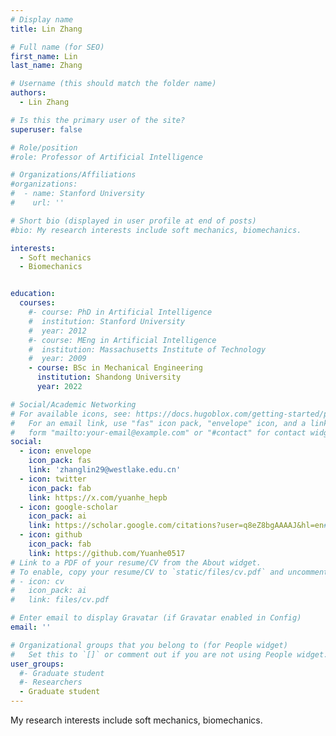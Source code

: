 ```yaml
---
# Display name
title: Lin Zhang

# Full name (for SEO)
first_name: Lin
last_name: Zhang

# Username (this should match the folder name)
authors:
  - Lin Zhang

# Is this the primary user of the site?
superuser: false

# Role/position
#role: Professor of Artificial Intelligence

# Organizations/Affiliations
#organizations:
#  - name: Stanford University
#    url: ''

# Short bio (displayed in user profile at end of posts)
#bio: My research interests include soft mechanics, biomechanics.

interests:
  - Soft mechanics
  - Biomechanics


education:
  courses:
    #- course: PhD in Artificial Intelligence
    #  institution: Stanford University
    #  year: 2012
    #- course: MEng in Artificial Intelligence
    #  institution: Massachusetts Institute of Technology
    #  year: 2009
    - course: BSc in Mechanical Engineering
      institution: Shandong University
      year: 2022

# Social/Academic Networking
# For available icons, see: https://docs.hugoblox.com/getting-started/page-builder/#icons
#   For an email link, use "fas" icon pack, "envelope" icon, and a link in the
#   form "mailto:your-email@example.com" or "#contact" for contact widget.
social:
  - icon: envelope
    icon_pack: fas
    link: 'zhanglin29@westlake.edu.cn'
  - icon: twitter
    icon_pack: fab
    link: https://x.com/yuanhe_hepb
  - icon: google-scholar
    icon_pack: ai
    link: https://scholar.google.com/citations?user=q8eZ8bgAAAAJ&hl=en#
  - icon: github
    icon_pack: fab
    link: https://github.com/Yuanhe0517
# Link to a PDF of your resume/CV from the About widget.
# To enable, copy your resume/CV to `static/files/cv.pdf` and uncomment the lines below.
# - icon: cv
#   icon_pack: ai
#   link: files/cv.pdf

# Enter email to display Gravatar (if Gravatar enabled in Config)
email: ''

# Organizational groups that you belong to (for People widget)
#   Set this to `[]` or comment out if you are not using People widget.
user_groups:
  #- Graduate student
  #- Researchers
  - Graduate student
---
```

My research interests include soft mechanics, biomechanics.
